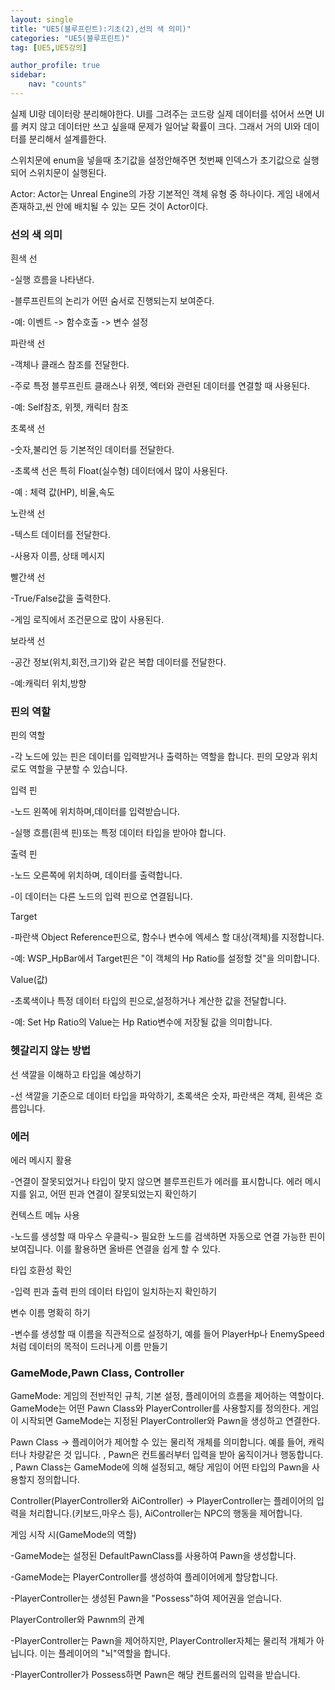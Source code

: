```yaml
---
layout: single
title: "UE5(블루프린트):기초(2),선의 색 의미)"
categories: "UE5(블루프린트)"
tag: [UE5,UE5강의]

author_profile: true
sidebar:
    nav: "counts"
---
```


실제 UI랑 데이터랑 분리해야한다. UI를 그려주는 코드랑 실제 데이터를 섞어서 쓰면 UI를 켜지 않고 데이터만 쓰고 싶을때 문제가 일어날 확률이 크다. 그래서 거의 UI와 데이터를 분리해서 설계를한다.



스위치문에 enum을 넣을때 초기값을 설정안해주면 첫번째 인덱스가 초기값으로 실행되어 스위치문이 실행된다.

Actor: Actor는 Unreal Engine의 가장 기본적인 객체 유형 중 하나이다. 게임 내에서 존재하고,씬 안에 배치될 수 있는 모든 것이 Actor이다.



### 선의 색 의미

흰색 선

-실행 흐름을 나타낸다.

-블루프린트의 논리가 어떤 숨서로 진행되는지 보여준다.

-예: 이벤트 -> 함수호출 -> 변수 설정



파란색 선

-객체나 클래스 참조를 전달한다.

-주로 특정 블루프린트 클래스나 위젯, 엑터와 관련된 데이터를 연결할 때 사용된다.

-예: Self참조, 위젯, 캐릭터 참조



초록색 선

-숫자,불리언 등 기본적인 데이터를 전달한다.

-초록색 선은 특히 Float(실수형) 데이터에서 많이 사용된다.

-예 : 체력 값(HP), 비율,속도



노란색 선

-텍스트 데이터를 전달한다.

-사용자 이름, 상태 메시지



빨간색 선

-True/False값을 출력한다.

-게임 로직에서 조건문으로 많이 사용된다.



보라색 선

-공간 정보(위치,회전,크기)와 같은 복합 데이터를 전달한다.

-예:캐릭터 위치,방향



### 핀의 역할

핀의 역할

-각 노드에 있는 핀은 데이터를 입력받거나 출력하는 역할을 합니다. 핀의 모양과 위치로도 역할을 구분할 수 있습니다.



입력 핀

-노드 왼쪽에 위치하며,데이터를 입력받습니다.

-실행 흐름(흰색 핀)또는 특정 데이터 타입을 받아야 합니다.



출력 핀

-노드 오른쪽에 위치하며, 데이터를 출력합니다.

-이 데이터는 다른 노드의 입력 핀으로 연결됩니다.



Target

-파란색 Object Reference핀으로, 함수나 변수에 엑세스 할 대상(객체)를 지정합니다.

-예: WSP_HpBar에서 Target핀은 "이 객체의 Hp Ratio를 설정할 것"을 의미합니다.



Value(값)

-초록색이나 특정 데이터 타입의 핀으로,설정하거나 계산한 값을 전달합니다.

-예: Set Hp Ratio의 Value는 Hp Ratio변수에 저장될 값을 의미합니다.



### 헷갈리지 않는 방법

선 색깔을 이해하고 타입을 예상하기

-선 색깔을 기준으로 데이터 타입을 파악하기, 초록색은 숫자, 파란색은 객체, 흰색은 흐름입니다.



### 에러

에러 메시지 활용

-연결이 잘못되었거나 타입이 맞지 않으면 블루프린트가 에러를 표시합니다. 에러 메시지를 읽고, 어떤 핀과 연결이 잘못되었는지 확인하기



컨텍스트 메뉴 사용

-노드를 생성할 때 마우스 우클릭-> 필요한 노드를 검색하면 자동으로 연결 가능한 핀이 보여집니다. 이를 활용하면 올바른 연결을 쉽게 할 수 있다.



타입 호환성 확인

-입력 핀과 출력 핀의 데이터 타입이 일치하는지 확인하기



변수 이름 명확히 하기

-변수를 생성할 때 이름을 직관적으로 설정하기, 예를 들어 PlayerHp나 EnemySpeed처럼 데이터의 목적이 드러나게 이름 만들기



### GameMode,Pawn Class, Controller

GameMode: 게임의 전반적인 규칙, 기본 설정, 플레이어의 흐름을 제어하는 역할이다. GameMode는 어떤 Pawn Class와 PlayerController를 사용할지를 정의한다. 게임이 시작되면 GameMode는 지정된 PlayerController와  Pawn을 생성하고 연결한다.



Pawn Class -> 플레이어가 제어할 수 있는 물리적 개체를 의미합니다. 예를 들어, 캐릭터나 차량같은 것 입니다. , Pawn은 컨트롤러부터 입력을 받아 움직이거나 행동합니다. , Pawn Class는 GameMode에 의해 설정되고, 해당 게임이 어떤 타입의 Pawn을 사용할지 정의합니다.



Controller(PlayerController와 AiController) -> PlayerController는 플레이어의 입력을 처리합니다.(키보드,마우스 등), AiController는 NPC의 행동을 제어합니다.



게임 시작 시(GameMode의 역할)

-GameMode는 설정된 DefaultPawnClass를 사용하여 Pawn을 생성합니다.

-GameMode는 PlayerController를 생성하여 플레이어에게 할당합니다.

-PlayerController는 생성된 Pawn을 "Possess"하여 제어권을 얻습니다.



PlayerController와  Pawnm의 관계

-PlayerController는 Pawn을 제어하지만, PlayerController자체는 물리적 개체가 아닙니다. 이는 플레이어의 "뇌"역할을 합니다.

-PlayerController가 Possess하면 Pawn은 해당 컨트롤러의 입력을 받습니다.
